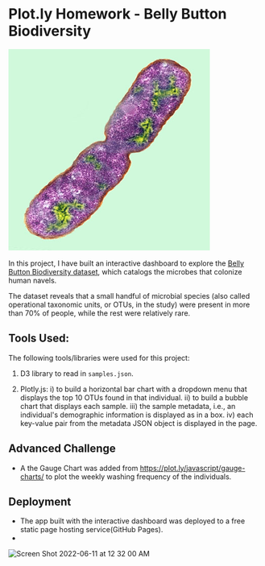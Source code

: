 # Plot.ly Homework - Belly Button Biodiversity

![Bacteria by filterforge.com](Images/bacteria.jpg)

In this project, I have built an interactive dashboard to explore the [Belly Button Biodiversity dataset](http://robdunnlab.com/projects/belly-button-biodiversity/), which catalogs the microbes that colonize human navels.

The dataset reveals that a small handful of microbial species (also called operational taxonomic units, or OTUs, in the study) were present in more than 70% of people, while the rest were relatively rare.

## Tools Used:
 The following tools/libraries were used for this project:

1. D3 library to read in `samples.json`.

2. Plotly.js:
 i) to build a horizontal bar chart with a dropdown menu that displays the top 10         OTUs found in that individual.
 ii) to build a bubble chart that displays each sample.
 iii) the sample metadata, i.e., an individual's demographic information is displayed       as in a box.
 iv) each key-value pair from the metadata JSON object is displayed in the page.

## Advanced Challenge

* A the Gauge Chart was added from <https://plot.ly/javascript/gauge-charts/> to plot the weekly washing frequency of the individuals.

## Deployment

* The app built with the interactive dashboard was deployed to a free static page hosting service(GitHub Pages).
* 
<img width="1069" alt="Screen Shot 2022-06-11 at 12 32 00 AM" src="https://user-images.githubusercontent.com/95401250/173178293-3f8b03df-cf05-4279-b58a-6bf93f2ccf85.png">


